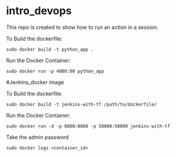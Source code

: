 # intro_devops
This repo is created to show how to run an action in a session.

To Build the dockerfile:

    sudo docker build -t python_app .


Run the Docker Container:

    sudo docker run -p 4000:80 python_app



#Jenkins_docker image


To Build the dockerfile:

    sudo docker build -t jenkins-with-tf /path/to/dockerfile/


Run the Docker Container:

    sudo docker run -d -p 8080:8080 -p 50000:50000 jenkins-with-tf

Take the admin password

    sudo docker logs <container_id>


